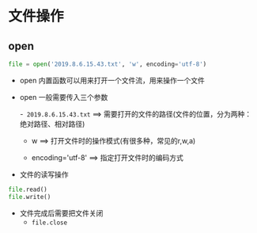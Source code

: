 # 文件操作

## open

```python
file = open('2019.8.6.15.43.txt', 'w', encoding='utf-8')
```

- open 内置函数可以用来打开一个文件流，用来操作一个文件

- open 一般需要传入三个参数
  
  -` 2019.8.6.15.43.txt` ==> 需要打开的文件的路径(文件的位置，分为两种：绝对路径、相对路径)
  
  
  - 
    w ==> 打开文件时的操作模式(有很多种，常见的r,w,a)
  
  
  - encoding='utf-8'  ==> 指定打开文件时的编码方式

- 文件的读写操作

```python
file.read()
file.write()
```

- 文件完成后需要把文件关闭
  - ```file.close```

